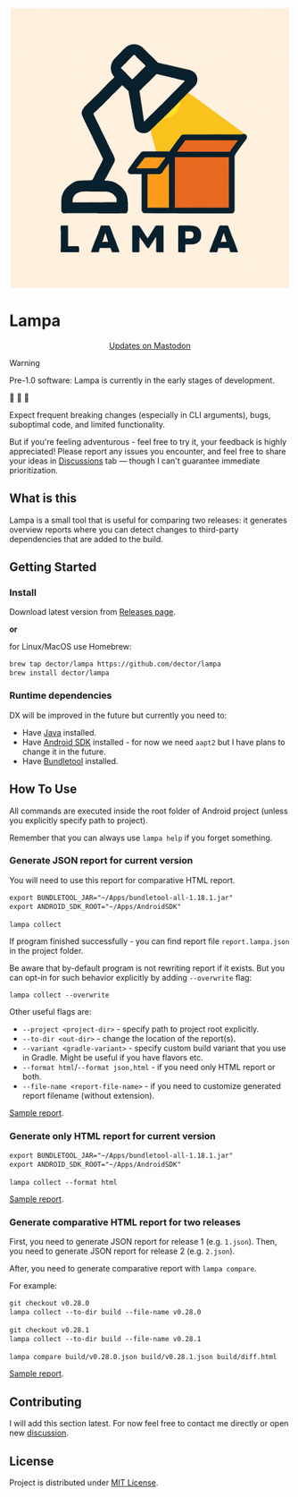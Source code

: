 <p align="center">
  <img width="500" height="500" src="docs/lampa-logo.webp" alt="Lampa logo">
</p>

# Lampa

<p align="center">
    <a href="https://mastodon.online/search?q=from%3A%40dector+%23lampa&type=statuses">Updates on Mastodon</a>
</p>

> [!WARNING]
> Pre-1.0 software: Lampa is currently in the early stages of development.
>
> :construction: :construction: :construction:
>
> Expect frequent breaking changes (especially in CLI arguments), bugs, suboptimal code, and limited functionality.
>
> But if you're feeling adventurous - feel free to try it, your feedback is highly appreciated!
> Please report any issues you encounter, and feel free to share your ideas in [Discussions](https://github.com/dector/lampa/discussions) tab — though I can't guarantee immediate prioritization.

## What is this

Lampa is a small tool that is useful for comparing two releases: it generates
overview reports where you can detect changes to third-party dependencies that are
added to the build.

## Getting Started

### Install

Download latest version from [Releases page](https://github.com/dector/lampa/releases/latest).

**or**

for Linux/MacOS use Homebrew:

``` shell
brew tap dector/lampa https://github.com/dector/lampa
brew install dector/lampa
```

### Runtime dependencies

DX will be improved in the future but currently you need to:

  - Have [Java](https://adoptium.net) installed.
  - Have [Android SDK](https://developer.android.com/studio) installed - for now we need `aapt2` but I have plans to change it in the future.
  - Have [Bundletool](https://github.com/google/bundletool/releases/latest) installed.

## How To Use

All commands are executed inside the root folder of Android project
(unless you explicitly specify path to project).

Remember that you can always use `lampa help` if you forget something.

### Generate JSON report for current version

You will need to use this report for comparative HTML report.

``` shell
export BUNDLETOOL_JAR="~/Apps/bundletool-all-1.18.1.jar"
export ANDROID_SDK_ROOT="~/Apps/AndroidSDK"

lampa collect
```

If program finished successfully - you can find report file
`report.lampa.json` in the project folder.

Be aware that by-default program is not rewriting report if it exists.
But you can opt-in for such behavior explicitly by adding `--overwrite` flag:

``` shell
lampa collect --overwrite
```

Other useful flags are:

  - `--project <project-dir>` - specify path to project root explicitly.
  - `--to-dir <out-dir>` - change the location of the report(s).
  - `--variant <gradle-variant>` - specify custom build variant that you use in Gradle. Might be useful if you have flavors etc.
  - `--format html`/`--format json,html` - if you need only HTML report or both.
  - `--file-name <report-file-name>` - if you need to customize generated report filename (without extension).

[Sample report](http://dector.space/lampa/github/libre-tube/LibreTube/v0.28.1.json).

### Generate only HTML report for current version

``` shell
export BUNDLETOOL_JAR="~/Apps/bundletool-all-1.18.1.jar"
export ANDROID_SDK_ROOT="~/Apps/AndroidSDK"

lampa collect --format html
```

[Sample report](http://dector.space/lampa/github/libre-tube/LibreTube/v0.28.1.html).

### Generate comparative HTML report for two releases

First, you need to generate JSON report for release 1 (e.g. `1.json`).
Then, you need to generate JSON report for release 2 (e.g. `2.json`).

After, you need to generate comparative report with `lampa compare`.

For example:

``` shell
git checkout v0.28.0
lampa collect --to-dir build --file-name v0.28.0

git checkout v0.28.1
lampa collect --to-dir build --file-name v0.28.1

lampa compare build/v0.28.0.json build/v0.28.1.json build/diff.html
```

[Sample report](https://dector.space/lampa/github/libre-tube/LibreTube/v0.28.0..v0.28.1.html).

## Contributing

I will add this section latest. For now feel free to contact me directly or
open new [discussion](https://github.com/dector/lampa/discussions).

## License

Project is distributed under [MIT License](https://opensource.org/license/mit).
